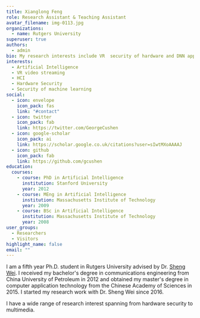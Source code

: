 ```yaml
---
title: Xianglong Feng
role: Research Assistant & Teaching Assistant
avatar_filename: img-0113.jpg
organizations:
  - name: Rutgers University
superuser: true
authors:
  - admin
bio: My research interests include VR  security of hardware and DNN applications.
interests:
  - Artificial Intelligence
  - VR video streaming
  - HCI
  - Hardware Security
  - Security of machine learning
social:
  - icon: envelope
    icon_pack: fas
    link: "#contact"
  - icon: twitter
    icon_pack: fab
    link: https://twitter.com/GeorgeCushen
  - icon: google-scholar
    icon_pack: ai
    link: https://scholar.google.co.uk/citations?user=sIwtMXoAAAAJ
  - icon: github
    icon_pack: fab
    link: https://github.com/gcushen
education:
  courses:
    - course: PhD in Artificial Intelligence
      institution: Stanford University
      year: 2012
    - course: MEng in Artificial Intelligence
      institution: Massachusetts Institute of Technology
      year: 2009
    - course: BSc in Artificial Intelligence
      institution: Massachusetts Institute of Technology
      year: 2008
user_groups:
  - Researchers
  - Visitors
highlight_name: false
email: ""
---
```

I am a fifth year Ph.D. student in Rutgers University advised by Dr. [Sheng Wei](http://eceweb1.rutgers.edu/~sw891/). I received my bachelor's degree in communications engineering from China University of Petroleum in 2012 and  obtained my master's degree in computer application technology from the Chinese Academy of Sciences in 2015. I started my research work with Dr. Sheng Wei since 2016. 

I have a wide range of research interest spanning from hardware security to multimedia.